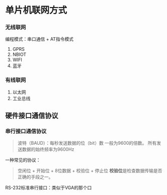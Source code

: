 # 单片机联网方式
### 无线联网
编程模式：串口通信 + AT指令模式
1. GPRS
2. NBIOT
3. WIFI
4. 蓝牙
### 有线联网
1. 以太网
2. 工业总线

## 硬件接口通信协议
### 串行接口通信协议
>波特（BAUD）：每秒发送数据的位（bit）数
>一般为9600的倍数。
>所有发送数据的始终频率为9600Hz

一种常见的协议：
>空闲位 + 开始位 + 8位数据 + 校验位 + 停止位
>**校验位**是检查数据传输是否正确的手段之一。

RS-232标准串行接口：类似于VGA的那个口
